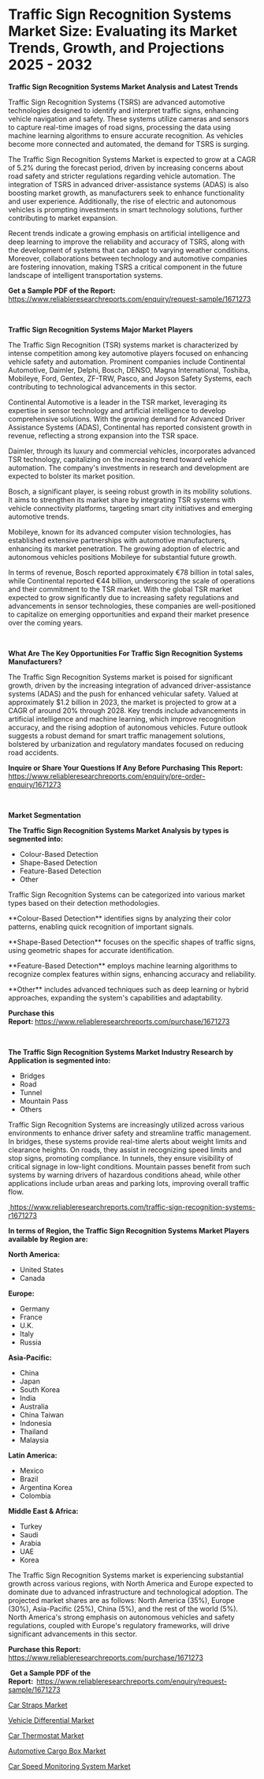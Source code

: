 <p><h1>Traffic Sign Recognition Systems Market Size: Evaluating its Market Trends, Growth, and Projections 2025 - 2032</h1></p><p><strong>Traffic Sign Recognition Systems Market Analysis and Latest Trends</strong></p>
<p><p>Traffic Sign Recognition Systems (TSRS) are advanced automotive technologies designed to identify and interpret traffic signs, enhancing vehicle navigation and safety. These systems utilize cameras and sensors to capture real-time images of road signs, processing the data using machine learning algorithms to ensure accurate recognition. As vehicles become more connected and automated, the demand for TSRS is surging.</p><p>The Traffic Sign Recognition Systems Market is expected to grow at a CAGR of 5.2% during the forecast period, driven by increasing concerns about road safety and stricter regulations regarding vehicle automation. The integration of TSRS in advanced driver-assistance systems (ADAS) is also boosting market growth, as manufacturers seek to enhance functionality and user experience. Additionally, the rise of electric and autonomous vehicles is prompting investments in smart technology solutions, further contributing to market expansion. </p><p>Recent trends indicate a growing emphasis on artificial intelligence and deep learning to improve the reliability and accuracy of TSRS, along with the development of systems that can adapt to varying weather conditions. Moreover, collaborations between technology and automotive companies are fostering innovation, making TSRS a critical component in the future landscape of intelligent transportation systems.</p></p>
<p><strong>Get a Sample PDF of the Report:&nbsp;</strong> <a href="https://www.reliableresearchreports.com/enquiry/request-sample/1671273?utm_campaign=34&utm_medium=2&utm_source=Github&utm_content=ia&utm_term=30032025&utm_id=traffic-sign-recognition-systems">https://www.reliableresearchreports.com/enquiry/request-sample/1671273</a></p>
<p>&nbsp;</p>
<p><strong>Traffic Sign Recognition Systems Major Market Players</strong></p>
<p><p>The Traffic Sign Recognition (TSR) systems market is characterized by intense competition among key automotive players focused on enhancing vehicle safety and automation. Prominent companies include Continental Automotive, Daimler, Delphi, Bosch, DENSO, Magna International, Toshiba, Mobileye, Ford, Gentex, ZF-TRW, Pasco, and Joyson Safety Systems, each contributing to technological advancements in this sector.</p><p>Continental Automotive is a leader in the TSR market, leveraging its expertise in sensor technology and artificial intelligence to develop comprehensive solutions. With the growing demand for Advanced Driver Assistance Systems (ADAS), Continental has reported consistent growth in revenue, reflecting a strong expansion into the TSR space.</p><p>Daimler, through its luxury and commercial vehicles, incorporates advanced TSR technology, capitalizing on the increasing trend toward vehicle automation. The company's investments in research and development are expected to bolster its market position.</p><p>Bosch, a significant player, is seeing robust growth in its mobility solutions. It aims to strengthen its market share by integrating TSR systems with vehicle connectivity platforms, targeting smart city initiatives and emerging automotive trends.</p><p>Mobileye, known for its advanced computer vision technologies, has established extensive partnerships with automotive manufacturers, enhancing its market penetration. The growing adoption of electric and autonomous vehicles positions Mobileye for substantial future growth.</p><p>In terms of revenue, Bosch reported approximately €78 billion in total sales, while Continental reported €44 billion, underscoring the scale of operations and their commitment to the TSR market. With the global TSR market expected to grow significantly due to increasing safety regulations and advancements in sensor technologies, these companies are well-positioned to capitalize on emerging opportunities and expand their market presence over the coming years.</p></p>
<p>&nbsp;</p>
<p><strong>What Are The Key Opportunities For Traffic Sign Recognition Systems Manufacturers?</strong></p>
<p><p>The Traffic Sign Recognition Systems market is poised for significant growth, driven by the increasing integration of advanced driver-assistance systems (ADAS) and the push for enhanced vehicular safety. Valued at approximately $1.2 billion in 2023, the market is projected to grow at a CAGR of around 20% through 2028. Key trends include advancements in artificial intelligence and machine learning, which improve recognition accuracy, and the rising adoption of autonomous vehicles. Future outlook suggests a robust demand for smart traffic management solutions, bolstered by urbanization and regulatory mandates focused on reducing road accidents.</p></p>
<p><strong>Inquire or Share Your Questions If Any Before Purchasing This Report:</strong> <a href="https://www.reliableresearchreports.com/enquiry/pre-order-enquiry/1671273?utm_campaign=34&utm_medium=2&utm_source=Github&utm_content=ia&utm_term=30032025&utm_id=traffic-sign-recognition-systems">https://www.reliableresearchreports.com/enquiry/pre-order-enquiry/1671273</a></p>
<p>&nbsp;</p>
<p><strong>Market Segmentation</strong></p>
<p><strong>The Traffic Sign Recognition Systems Market Analysis by types is segmented into:</strong></p>
<p><ul><li>Colour-Based Detection</li><li>Shape-Based Detection</li><li>Feature-Based Detection</li><li>Other</li></ul></p>
<p><p>Traffic Sign Recognition Systems can be categorized into various market types based on their detection methodologies. </p><p>**Colour-Based Detection** identifies signs by analyzing their color patterns, enabling quick recognition of important signals. </p><p>**Shape-Based Detection** focuses on the specific shapes of traffic signs, using geometric shapes for accurate identification. </p><p>**Feature-Based Detection** employs machine learning algorithms to recognize complex features within signs, enhancing accuracy and reliability. </p><p>**Other** includes advanced techniques such as deep learning or hybrid approaches, expanding the system's capabilities and adaptability.</p></p>
<p><strong>Purchase this Report:&nbsp;</strong><a href="https://www.reliableresearchreports.com/purchase/1671273?utm_campaign=34&utm_medium=2&utm_source=Github&utm_content=ia&utm_term=30032025&utm_id=traffic-sign-recognition-systems">https://www.reliableresearchreports.com/purchase/1671273</a></p>
<p>&nbsp;</p>
<p><strong>The Traffic Sign Recognition Systems Market Industry Research by Application is segmented into:</strong></p>
<p><ul><li>Bridges</li><li>Road</li><li>Tunnel</li><li>Mountain Pass</li><li>Others</li></ul></p>
<p><p>Traffic Sign Recognition Systems are increasingly utilized across various environments to enhance driver safety and streamline traffic management. In bridges, these systems provide real-time alerts about weight limits and clearance heights. On roads, they assist in recognizing speed limits and stop signs, promoting compliance. In tunnels, they ensure visibility of critical signage in low-light conditions. Mountain passes benefit from such systems by warning drivers of hazardous conditions ahead, while other applications include urban areas and parking lots, improving overall traffic flow.</p></p>
<p><a href="https://www.reliableresearchreports.com/traffic-sign-recognition-systems-r1671273?utm_campaign=34&utm_medium=2&utm_source=Github&utm_content=ia&utm_term=30032025&utm_id=traffic-sign-recognition-systems">&nbsp;https://www.reliableresearchreports.com/traffic-sign-recognition-systems-r1671273</a></p>
<p><strong>In terms of Region, the Traffic Sign Recognition Systems Market Players available by Region are:</strong></p>
<p>
    <p> <strong> North America: </strong>
        <ul>
            <li>United States</li>
            <li>Canada</li>
        </ul>
        </p> 
    <p> <strong> Europe: </strong>
        <ul>
            <li>Germany</li>
            <li>France</li>
            <li>U.K.</li>
            <li>Italy</li>
            <li>Russia</li>
        </ul>
        </p> 
    <p> <strong> Asia-Pacific: </strong>
        <ul>
            <li>China</li>
            <li>Japan</li>
            <li>South Korea</li>
            <li>India</li>
            <li>Australia</li>
            <li>China Taiwan</li>
            <li>Indonesia</li>
            <li>Thailand</li>
            <li>Malaysia</li>
        </ul>
        </p> 
    <p> <strong> Latin America: </strong>
        <ul>
            <li>Mexico</li>
            <li>Brazil</li>
            <li>Argentina Korea</li>
            <li>Colombia</li>
        </ul>
        </p> 
    <p> <strong> Middle East & Africa: </strong>
        <ul>
            <li>Turkey</li>
            <li>Saudi</li>
            <li>Arabia</li>
            <li>UAE</li>
            <li>Korea</li>
        </ul>
    </p>
    </p>
<p><p>The Traffic Sign Recognition Systems market is experiencing substantial growth across various regions, with North America and Europe expected to dominate due to advanced infrastructure and technological adoption. The projected market shares are as follows: North America (35%), Europe (30%), Asia-Pacific (25%), China (5%), and the rest of the world (5%). North America's strong emphasis on autonomous vehicles and safety regulations, coupled with Europe's regulatory frameworks, will drive significant advancements in this sector.</p></p>
<p><strong>Purchase this Report: </strong><a href="https://www.reliableresearchreports.com/purchase/1671273?utm_campaign=34&utm_medium=2&utm_source=Github&utm_content=ia&utm_term=30032025&utm_id=traffic-sign-recognition-systems">https://www.reliableresearchreports.com/purchase/1671273</a></p>
<p>&nbsp;<strong>Get a Sample PDF of the Report:&nbsp;&nbsp;</strong><a href="https://www.reliableresearchreports.com/enquiry/request-sample/1671273?utm_campaign=34&utm_medium=2&utm_source=Github&utm_content=ia&utm_term=30032025&utm_id=traffic-sign-recognition-systems">https://www.reliableresearchreports.com/enquiry/request-sample/1671273</a></p>
<p><strong></strong></p>
<p><p><a href="https://github.com/raaschadonle/Market-Research-Report-List-1/blob/main/car-straps-market.md?utm_campaign=34&utm_medium=2&utm_source=Github&utm_content=ia&utm_term=30032025&utm_id=traffic-sign-recognition-systems">Car Straps Market</a></p><p><a href="https://github.com/aarajlyre/Market-Research-Report-List-1/blob/main/vehicle-differential-market.md?utm_campaign=34&utm_medium=2&utm_source=Github&utm_content=ia&utm_term=30032025&utm_id=traffic-sign-recognition-systems">Vehicle Differential Market</a></p><p><a href="https://github.com/fendtdjunawo/Market-Research-Report-List-1/blob/main/car-thermostat-market.md?utm_campaign=34&utm_medium=2&utm_source=Github&utm_content=ia&utm_term=30032025&utm_id=traffic-sign-recognition-systems">Car Thermostat Market</a></p><p><a href="https://github.com/danzopachllq/Market-Research-Report-List-1/blob/main/automotive-cargo-box-market.md?utm_campaign=34&utm_medium=2&utm_source=Github&utm_content=ia&utm_term=30032025&utm_id=traffic-sign-recognition-systems">Automotive Cargo Box Market</a></p><p><a href="https://github.com/palenjeppecd/Market-Research-Report-List-1/blob/main/car-speed-monitoring-system-market.md?utm_campaign=34&utm_medium=2&utm_source=Github&utm_content=ia&utm_term=30032025&utm_id=traffic-sign-recognition-systems">Car Speed Monitoring System Market</a></p></p>